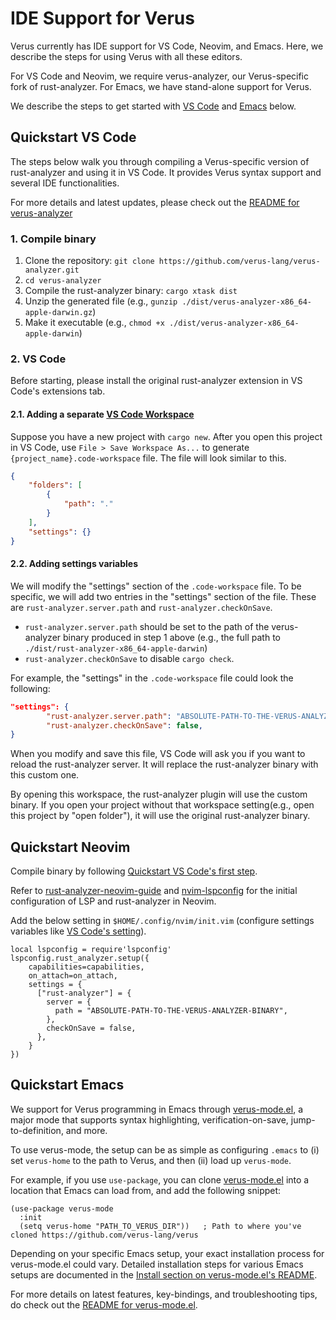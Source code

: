 # IDE Support for Verus

Verus currently has IDE support for VS Code, Neovim, and Emacs. Here, we describe the steps for using Verus with all these editors.

For VS Code and Neovim, we require verus-analyzer, our Verus-specific fork of rust-analyzer. For Emacs, we have stand-alone support for Verus.

We describe the steps to get started with [VS Code](#quickstart-vs-code) and [Emacs](#quickstart-emacs) below.

## Quickstart VS Code
The steps below walk you through compiling a Verus-specific version of rust-analyzer and using it in VS Code. It provides Verus syntax support and several IDE functionalities.

For more details and latest updates, please check out the [README for verus-analyzer](https://github.com/verus-lang/verus-analyzer)
### 1. Compile binary <a name="compile"></a>

1. Clone the repository: `git clone https://github.com/verus-lang/verus-analyzer.git`  
2. `cd verus-analyzer`
3. Compile the rust-analyzer binary: `cargo xtask dist`
4. Unzip the generated file (e.g., `gunzip ./dist/verus-analyzer-x86_64-apple-darwin.gz`)
5. Make it executable (e.g., `chmod +x ./dist/verus-analyzer-x86_64-apple-darwin`)



### 2. VS Code
Before starting, please install the original rust-analyzer extension in VS Code's extensions tab.

#### 2.1. Adding a separate [VS Code Workspace](https://code.visualstudio.com/docs/editor/workspaces)
Suppose you have a new project with `cargo new`. After you open this project in VS Code, use `File > Save Workspace As...` to generate `{project_name}.code-workspace` file. The file will look similar to this. 

```json
{
	"folders": [
		{
			"path": "."
		}
	],
	"settings": {}
}
```


#### 2.2. Adding settings variables <a name="setting"></a>
We will modify the "settings" section of the `.code-workspace` file. To be specific, we will add two entries in the "settings" section of the file. These are `rust-analyzer.server.path` and `rust-analyzer.checkOnSave`.

- `rust-analyzer.server.path` should be set to the path of the verus-analyzer binary produced in step 1 above (e.g., the full path to `./dist/rust-analyzer-x86_64-apple-darwin`)
- `rust-analyzer.checkOnSave` to disable `cargo check`.

For example, the "settings" in the `.code-workspace` file could look the following:
```json
"settings": {
        "rust-analyzer.server.path": "ABSOLUTE-PATH-TO-THE-VERUS-ANALYZER-BINARY",
        "rust-analyzer.checkOnSave": false,
}
```

When you modify and save this file, VS Code will ask you if you want to reload the rust-analyzer server. It will replace the rust-analyzer binary with this custom one.

By opening this workspace, the rust-analyzer plugin will use the custom binary. If you open your project without that workspace setting(e.g., open this project by "open folder"), it will use the original rust-analyzer binary.


## Quickstart Neovim

Compile binary by following [Quickstart VS Code's first step](#compile).

Refer to [rust-analyzer-neovim-guide](https://rust-analyzer.github.io/manual.html#vimneovim) and [nvim-lspconfig](https://github.com/neovim/nvim-lspconfig) for the initial configuration of LSP and rust-analyzer in Neovim.

Add the below setting in `$HOME/.config/nvim/init.vim` (configure settings variables like [VS Code's setting](#setting)). 
```
local lspconfig = require'lspconfig'
lspconfig.rust_analyzer.setup({
    capabilities=capabilities,
    on_attach=on_attach,
    settings = {
      ["rust-analyzer"] = {
        server = {
          path = "ABSOLUTE-PATH-TO-THE-VERUS-ANALYZER-BINARY",
        },
        checkOnSave = false,
      },
    }
})
```


## Quickstart Emacs
We support for Verus programming in Emacs through [verus-mode.el](https://github.com/verus-lang/verus-mode.el), a major mode that supports syntax highlighting, verification-on-save, jump-to-definition, and more.

To use verus-mode, the setup can be as simple as configuring `.emacs` to (i) set `verus-home` to the path to Verus, and then (ii) load up `verus-mode`.

For example, if you use `use-package`, you can clone [verus-mode.el](https://github.com/verus-lang/verus-mode.el) into a location that Emacs can load from, and add the following snippet:
```
(use-package verus-mode
  :init
  (setq verus-home "PATH_TO_VERUS_DIR"))   ; Path to where you've cloned https://github.com/verus-lang/verus
```

Depending on your specific Emacs setup, your exact installation process for verus-mode.el could vary. Detailed installation steps for various Emacs setups are documented in the [Install section on verus-mode.el's README](https://github.com/verus-lang/verus-mode.el#install).

For more details on latest features, key-bindings, and troubleshooting tips, do check out the [README for verus-mode.el](https://github.com/verus-lang/verus-mode.el/blob/main/README.md).
